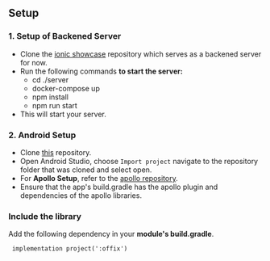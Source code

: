 ## Setup

### 1. Setup of Backened Server

- Clone the [ionic showcase](https://github.com/aerogear/ionic-showcase.git) repository which serves as a backened server for now.
- Run the following commands **to start the server:**
  - cd ./server
  - docker-compose up
  - npm install
  - npm run start
- This will start your server. 

### 2. Android Setup

- Clone [this](https://github.com/aerogear/offix-android.git) repository. 
- Open Android Studio, choose `Import project` navigate to the repository folder that was cloned and select open.
- For **Apollo Setup**, refer to the [apollo repository](https://github.com/apollographql/apollo-android).
- Ensure that the app's build.gradle has the apollo plugin and dependencies of the apollo libraries.


### Include the library 
Add the following dependency in your **module's build.gradle**.
  
  ```  implementation project(':offix') ```
